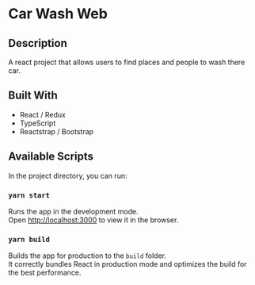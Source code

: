 # Car Wash Web

## Description

A react project that allows users to find places and people to wash there car.

## Built With

- React / Redux
- TypeScript
- Reactstrap / Bootstrap

## Available Scripts

In the project directory, you can run:

### `yarn start`

Runs the app in the development mode.<br />
Open [http://localhost:3000](http://localhost:3000) to view it in the browser.

### `yarn build`

Builds the app for production to the `build` folder.<br />
It correctly bundles React in production mode and optimizes the build for the best performance.
